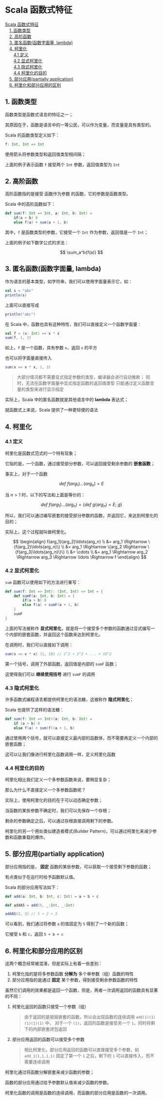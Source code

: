 # Scala 函数式特征

<!-- MDTOC maxdepth:6 firsth1:1 numbering:0 flatten:0 bullets:0 updateOnSave:1 -->

[Scala 函数式特征](#scala-函数式特征)   
&emsp;[1. 函数类型](#1-函数类型)   
&emsp;[2. 高阶函数](#2-高阶函数)   
&emsp;[3. 匿名函数(函数字面量, lambda)](#3-匿名函数函数字面量-lambda)   
&emsp;[4. 柯里化](#4-柯里化)   
&emsp;&emsp;[4.1 定义](#41-定义)   
&emsp;&emsp;[4.2 显式柯里化](#42-显式柯里化)   
&emsp;&emsp;[4.3 隐式柯里化](#43-隐式柯里化)   
&emsp;&emsp;[4.4 柯里化的目的](#44-柯里化的目的)   
&emsp;[5. 部分应用(partially application)](#5-部分应用partially-application)   
&emsp;[6. 柯里化和部分应用的区别](#6-柯里化和部分应用的区别)   

<!-- /MDTOC -->

## 1. 函数类型

函数类型是函数式语言的特征之一；

其原因在于，函数是语言中的一等公民，可以作为变量，而变量是具有类型的。

Scala 的函数类型定义如下：

```scala
f: Int, Int => Int
```

使用箭头将参数类型和返回值类型相间隔；

上面的例子表示函数 `f` 接受两个 `Int` 参数，返回值类型为 `Int`

## 2. 高阶函数

高阶函数指的是接受 函数作为参数 的函数，它的参数是函数类型。

Scala 中的高阶函数如下：

```scala
def sum(f: Int => Int, a: Int, b: Int) =
    if(a > b) 0
    else f(a) + sum(a + 1, b)
```

其中，`f` 是函数类型的参数，它接受一个 `Int` 作为参数，返回值是一个 `Int`；

上面的例子如下数学公式的求法：

$$
\sum_a^b{f(a)}
$$

## 3. 匿名函数(函数字面量, lambda)

作为语言的基本类型，如字符串，我们可以使用字面量表示它，如：

```scala
val s = "abc"
println(s)
```

上面可以直接写成

```scala
println("abc")
```

在 Scala 中，函数也具有这种特性，我们可以直接定义一个函数字面量：

```scala
val f = (x: Int) => x * x
sum(f, 1, 3)
```

如上，`f` 是一个函数，具有参数 `x`，返回 `x` 的平方

也可以将字面量直接传入

```scala
sum(x => x * x, 1, 3)
```

> 大部分情况都不需要显式指定参数的类型，编译器会进行自动推断；
> 同时，无法在函数字面量中显式指定函数的返回值类型
> 只能通过定义函数变量的类型来进行显示指定

实际上，Scala 中的匿名函数就是其他语言中的 **lambda** 表达式；

就函数式上来说，Scala 提供了一种更轻便的语法

## 4. 柯里化

### 4.1 定义

柯里化是函数式范式的一个特有现象；

它指的是，一个函数，通过接受部分参数，可以返回接受剩余参数的 **嵌套函数**；

事实上，对于一个函数

$$def \ f(arg_1)\ldots(arg_n) = E$$

当 $n \gt 1$ 时，以下的写法和上面是等价的：

$$
def \ f(arg_1)\ldots(arg_n) = \{def \ g(arg_n) = E; \ g\}
$$

所以，我们可以通过编写嵌套的接受部分参数的函数，并返回它，来达到柯里化的目的；

实际上，这个过程就叫做柯里化。

$$
\begin{align}
f(arg_1)(arg_2)\ldots(arg_n) \\
&= arg_1 \Rightarrow \{f(arg_2)\ldots(arg_n)\} \\
&= arg_1 \Rightarrow \{arg_2 \Rightarrow \{f(arg_3)\ldots(arg_n)\}\} \\
&= \cdots \\
&= arg_1 \Rightarrow arg_2 \Rightarrow arg_3 \Rightarrow \ldots \Rightarrow f
\end{align}
$$

### 4.2 显式柯里化

`sum` 函数可以使用如下的方法进行重写：

```scala
def sum(f: Int => Int): (Int, Int) => Int = {
    def sumF(a: Int, b: Int) = {
        if(a > b) 0
        else f(a) + sumF(a + 1, b)
    }
    sumF
}
```

上面的写法被称作 **显式柯里化**，就是将一个接受多个参数的函数通过显式编写一个内部的嵌套函数，并返回这个函数来达到柯里化。

在调用时，我们可以直接如下调用：

```scala
sum(x => x * x) (1, 10) // 1^2 + 2^2 + ... + 10^2
```

第一个括号，调用了外部函数，返回值是内部的 `sumF` 函数；

这使得我们可以 **继续使用括号** 进行 `sumF` 的调用

### 4.3 隐式柯里化

许多函数式编程语言都提供柯里化的语法糖，这被称作 **隐式柯里化**；

Scala 也提供了这样的语法糖：

```scala
def sum(f: Int => Int)(a: Int, b: Int) =
    if (a > b) 0
    else f(a) + sum(f)(a + 1, b)
```

通过使用两个括号，就可以直接定义最内部的函数体，而不需要再定义一个内部的嵌套函数；

这可以让我们像进行柯里化函数调用一样，定义柯里化函数

### 4.4 柯里化的目的

柯里化相比我们定义一个多参数函数来说，要稍显复杂；

那么为什么不直接定义一个多参数函数呢？

实际上，使用柯里化的目的在于可以动态确定参数；

当函数的某些参数不确定时，我们可以先保存一个存根；

剩余的参数确定之后，可以通过存根直接调用剩下的参数。

柯里化的另一个用处类似建造者模式(Builder Pattern)，可以通过柯里化来减少参数和函数重载的爆炸。

## 5. 部分应用(partially application)

部分应用指的是， **固定** 函数的某些参数，可以获取一个接受剩下参数的函数；

有点类似于在运行时给予函数默认值。

Scala 的部分应用写法如下：

```scala
def add(a: Int, b: Int, c: Int) = a + b + c

def addA5 = add(5, _:Int, _:Int)

addA5(2, 3) // 5 + 2 + 3
```

可以看到，我们通过将参数 `a` 的值固定为 `5` 得到了一个新的函数；

它接受 `b` 和 `c`，返回 `5 + b + c`

## 6. 柯里化和部分应用的区别

这两个概念经常被混淆，但是实际上有着一些差别：

1. 柯里化指的是将多参数函数 **分解为** 多个单参数（组）函数的特性
2. 部分应用指的是通过 **固定** 某个参数，得到接受剩余参数函数的特性

虽然它们调用的效果都是返回一个函数，但是，两者一次调用返回的函数具有显著的不同：

1. 柯里化返回的函数只接受一个参数（组）

    > 由于返回的是层层嵌套的函数，所以会出现函数的连续调用
    > `add(1)(1)(1)(1)(1)` 中，
    > 对于一个 `(1)`，返回的函数是接受另一个 `1`，同时将剩下的内部嵌套闭包返回

2. 部分应用返回的函数可以接受多个参数

    > 相比柯里化，部分应用返回的函数可以直接接受多个参数，如
    > `add_1(1,1,1,1)`
    > 固定了第一个 `1` 之后，剩下的 `1` 可以直接传入，而不需要连续调用

柯里化通过将函数分解嵌套来减少函数的参数；

函数的部分应用通过给予参数默认值来减少函数的参数。

柯里化函数的调用是函数的连续调用，而函数的部分应用是函数的一次调用。
